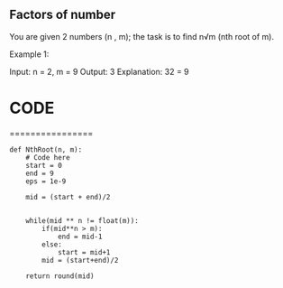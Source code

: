 ## Factors of number

You are given 2 numbers (n , m); the task is to find n√m (nth root of m).

Example 1:

Input: n = 2, m = 9
Output: 3
Explanation: 32 = 9


# CODE
================
```
def NthRoot(n, m):
    # Code here
    start = 0
    end = 9
    eps = 1e-9

    mid = (start + end)/2


    while(mid ** n != float(m)):
        if(mid**n > m):
            end = mid-1
        else:
            start = mid+1
        mid = (start+end)/2

    return round(mid)
    
```
